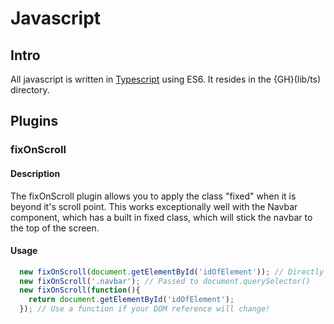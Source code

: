 # Javascript

## Intro
All javascript is written in [Typescript](http://www.typescriptlang.org/)
using ES6. It resides in the {GH}(lib/ts) directory.

## Plugins

### fixOnScroll

#### Description
The fixOnScroll plugin allows you to apply the class "fixed" when it
is beyond it's scroll point. This works exceptionally well with
the Navbar component, which has a built in fixed class, which will
stick the navbar to the top of the screen.

#### Usage
```javascript
  new fixOnScroll(document.getElementById('idOfElement')); // Directly use element
  new fixOnScroll('.navbar'); // Passed to document.querySelector()
  new fixOnScroll(function(){
    return document.getElementById('idOfElement');
  }); // Use a function if your DOM reference will change!
```
